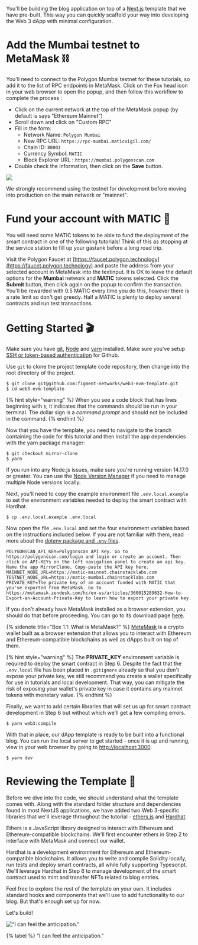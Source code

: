 You'll be building the blog application on top of a [Next.js](https://nextjs.org/) template that we have pre-built. This way you can quickly scaffold your way into developing the Web 3 dApp with minimal configuration.

# Add the Mumbai testnet to MetaMask ⛓

You'll need to connect to the Polygon Mumbai testnet for these tutorials, so add it to the list of RPC endpoints in MetaMask. Click on the Fox head icon in your web browser to open the popup, and then follow this workflow to complete the process :

- Click on the current network at the top of the MetaMask popup (by default is says "Ethereum Mainnet")
- Scroll down and click on "Custom RPC"
- Fill in the form:
  - Network Name: `Polygon Mumbai`
  - New RPC URL: `https://rpc-mumbai.maticvigil.com/`
  - Chain ID: `80001`
  - Currency Symbol: `MATIC`
  - Block Explorer URL : `https://mumbai.polygonscan.com`
- Double check the information, then click on the **Save** button.

![](https://raw.githubusercontent.com/figment-networks/learn-web3-dapp/main/markdown/__images__/polygon/add_mumbai.png?raw=true)

We strongly recommend using the testnet for development before moving into production on the main network or "mainnet".

# Fund your account with MATIC 🤑

You will need some MATIC tokens to be able to fund the deployment of the smart contract in one of the following tutorials! Think of this as stopping at the service station to fill up your gastank before a long road trip.

Visit the Polygon Faucet at [https://faucet.polygon.technology](https://faucet.polygon.technology) and paste the address from your selected account in MetaMask into the textinput. It is OK to leave the default options for the **Mumbai** network and **MATIC** tokens selected. 
Click the **Submit** button, then click again on the popup to confirm the transaction. You'll be rewarded with 0.5 MATIC every time you do this, however there is a rate limit so don't get greedy. Half a MATIC is plenty to deploy several contracts and run test transactions.

# Getting Started 🎬

Make sure you have [git](https://git-scm.com/book/en/v2/Getting-Started-Installing-Git), [Node](https://nodejs.org/en/) and [yarn](https://yarnpkg.com/getting-started/install) installed. Make sure you've setup [SSH or token-based authentication](https://github.blog/2020-12-15-token-authentication-requirements-for-git-operations/) for Github. 

Use `git` to clone the project template code repository, then change into the root directory of the project. 

```text
$ git clone git@github.com:figment-networks/web3-evm-template.git
$ cd web3-evm-template
```

{% hint style="warning" %}
When you see a code block that has lines beginning with `$`, it indicates that the commands should be run in your terminal. The dollar sign is a _command prompt_ and should not be included in the command.
{% endhint %}

Now that you have the template, you need to navigate to the branch containing the code for this tutorial and then install the app dependencies with the yarn package manager:

```text
$ git checkout mirror-clone
$ yarn
```

If you run into any Node.js issues, make sure you're running version 14.17.0 or greater. You can use the [Node Version Manager](https://github.com/nvm-sh/nvm) if you need to manage multiple Node versions locally.

Next, you'll need to copy the example environment file `.env.local.example` to set the environment variables needed to deploy the smart contract with Hardhat.

```text
$ cp .env.local.example .env.local
```

Now open the file `.env.local` and set the four environment variables based on the instructions included below. If you are not familiar with them, read more about the [dotenv package and `.env` files](https://docs.figment.io/network-documentation/extra-guides/dotenv-and-.env).

```text
POLYGONSCAN_API_KEY=Polygonscan API Key. Go to https://polygonscan.com/login and login or create an account. Then click on API-KEYs on the left navigation panel to create an api key. Name the app MirrorClone. Copy-paste the API key here.
MAINNET_NODE_URL=https://matic-mainnet.chainstacklabs.com
TESTNET_NODE_URL=https://matic-mumbai.chainstacklabs.com
PRIVATE_KEY=The private key of an account funded with MATIC that you've exported from MetaMask. Go to https://metamask.zendesk.com/hc/en-us/articles/360015289632-How-to-Export-an-Account-Private-Key to learn how to export your private key.
```

If you don't already have MetaMask installed as a browser extension, you should do that before proceeding. You can go to its download page [here](https://metamask.io/download.html).

{% sidenote title="Box 1.1: What is MetaMask?" %}
[MetaMask](https://metamask.io/) is a crypto wallet built as a browser extension that allows you to interact with Ethereum and Ethereum-compatible blockchains as well as dApps built on top of them.

{% hint style="warning" %}
The **PRIVATE_KEY** environment variable is required to deploy the smart contract in Step 6. Despite the fact that the `.env.local` file has been placed in `.gitignore` already so that you don't expose your private key, we still recommend you create a wallet specifically for use in tutorials and local development. That way, you can mitigate the risk of exposing your wallet's private key in case it contains any mainnet tokens with monetary value.
{% endhint %}

Finally, we want to add certain libraries that will set us up for smart contract development in Step 6 but without which we'll get a few compiling errors. 

```text
$ yarn web3:compile
```

With that in place, our dApp template is ready to be built into a functional blog. You can run the local server to get started - once it is up and running, view in your web browser by going to [http://localhost:3000](http://localhost:3000).

```text
$ yarn dev
```

# Reviewing the Template 🧐

Before we dive into the code, we should understand what the template comes with. Along with the standard folder structure and dependencies found in most NextJS applications, we have added two Web 3-specific libraries that we'll leverage throughout the tutorial - [ethers.js](https://docs.ethers.io/) and [Hardhat](https://hardhat.org/).

Ethers is a JavaScript library designed to interact with Ethereum and Ethereum-compatible blockchains. We'll first encounter ethers in Step 2 to interface with MetaMask and connect our wallet.

Hardhat is a development environment for Ethereum and Ethereum-compatible blockchains. It allows you to write and compile Solidity locally, run tests and deploy smart contracts, all while fully supporting Typescript. We'll leverage Hardhat in Step 6 to manage development of the smart contract used to mint and transfer NFTs related to blog entries.

Feel free to explore the rest of the template on your own. It includes standard hooks and components that we'll use to add functionality to our blog. But that's enough set up for now.

Let's build!

![“I can feel the anticipation.”](https://raw.githubusercontent.com/figment-networks/learn-tutorials/master/mirror/assets/lego.jpeg)

{% label %}
“I can feel the anticipation.”
